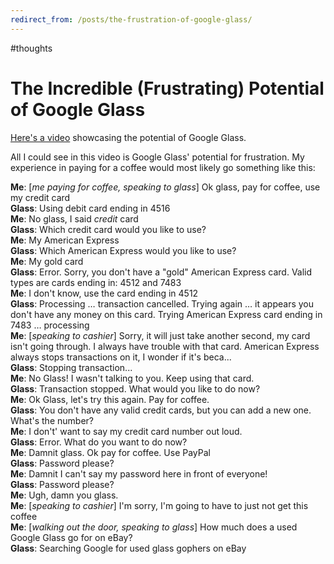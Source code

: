 ```yaml
---
redirect_from: /posts/the-frustration-of-google-glass/
---
```


#thoughts

# The Incredible (Frustrating) Potential of Google Glass

[Here's a video](http://www.youtube.com/embed/S80mE3kQTJ0) showcasing the potential of Google Glass.

All I could see in this video is Google Glass' potential for frustration. My experience in paying for a coffee would most likely go something like this:



**Me**: [*me paying for coffee, speaking to glass*] Ok glass, pay for coffee, use my credit card  
**Glass**: Using debit card ending in 4516  
**Me**: No glass, I said *credit* card  
**Glass**: Which credit card would you like to use?  
**Me**: My American Express  
**Glass**: Which American Express would you like to use?  
**Me**: My gold card  
**Glass**: Error. Sorry, you don't have a "gold" American Express card. Valid types are cards ending in: 4512 and 7483  
**Me**: I don't know, use the card ending in 4512  
**Glass**: Processing … transaction cancelled. Trying again … it appears you don't have any money on this card. Trying American Express card ending in 7483 … processing  
**Me**: [*speaking to cashier*] Sorry, it will just take another second, my card isn't going through. I always have trouble with that card. American Express always stops transactions on it, I wonder if it's beca...  
**Glass**: Stopping transaction...  
**Me**: No Glass! I wasn't talking to you. Keep using that card.  
**Glass**: Transaction stopped. What would you like to do now?  
**Me**: Ok Glass, let's try this again. Pay for coffee.  
**Glass**: You don't have any valid credit cards, but you can add a new one. What's the number?  
**Me**: I don't' want to say my credit card number out loud.  
**Glass**: Error. What do you want to do now?  
**Me**: Damnit glass. Ok pay for coffee. Use PayPal  
**Glass**: Password please?  
**Me**: Damnit I can't say my password here in front of everyone!  
**Glass**: Password please?  
**Me**: Ugh, damn you glass.  
**Me**: [*speaking to cashier*] I'm sorry, I'm going to have to just not get this coffee  
**Me**: [*walking out the door, speaking to glass*] How much does a used Google Glass go for on eBay?  
**Glass**: Searching Google for used glass gophers on eBay  
